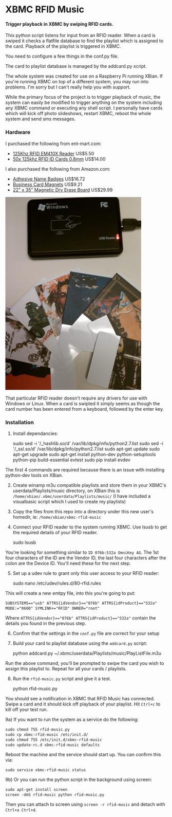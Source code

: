 XBMC RFID Music
===============

#### Trigger playback in XBMC by swiping RFID cards.

This python script listens for input from an RFID reader. When a card is swiped it checks a flatfile database to find the playlist which is assigned to the card. Playback of the playlist is triggered in XBMC.

You need to configure a few things in the conf.py file.

The card to playlist database is managed by the addcard.py script.

The whole system was created for use on a Raspberry Pi running XBian. If you're running XBMC on top of a different system, you may run into problems. I'm sorry but I can't really help you with support.

While the primary focus of the project is to trigger playback of music, the system can easily be modified to trigger anything on the system including any XBMC command or executing any shell script. I personally have cards which will kick off photo slideshows, restart XBMC, reboot the whole system and send sms messages.

### Hardware

I purchased the following from ent-mart.com:

* [125Khz RFID EM410X Reader](http://www.ent-mart.com/catalog/product_info.php/cPath/49/products_id/108) US$5.50
* [50x 125khz RFID ID Cards 0.8mm](http://www.ent-mart.com/catalog/product_info.php/cPath/40_41_56/products_id/140) US$14.00

I also purchased the following from Amazon.com:

* [Adhesive Name Badges](http://www.amazon.com/gp/product/B00007LVCN/ref=oh_details_o00_s00_i00?ie=UTF8&psc=1) US$16.72
* [Business Card Magnets](http://www.amazon.com/gp/product/B002YNQ8OI/ref=oh_details_o00_s01_i00?ie=UTF8&psc=1) US$9.21
* [22" x 35" Magnetic Dry Erase Board](http://www.amazon.com/Board-Dudes-Decor-Magnetic-87060UN-4/dp/B001G60IT0) US$29.99

![hardware](rfid-music.jpg?raw=true)

That particular RFID reader doesn't require any drivers for use with Windows or Linux. When a card is swipted it simply seems as though the card number has been entered from a keyboard, followed by the enter key.

### Installation

1) Install dependancies:

    sudo sed -i '/_hashlib.so/d' /var/lib/dpkg/info/python2.7.list
    sudo sed -i '/_ssl.so/d' /var/lib/dpkg/info/python2.7.list
    sudo apt-get update
    sudo apt-get upgrade
    sudo apt-get install python-dev python-setuptools python-pip build-essential evtest
    sudo pip install evdev
    
The first 4 commands are required because there is an issue with installing python-dev tools on XBian.

2) Create winamp m3u compatible playlists and store them in your XBMC's userdata/Playlists/music directory, on XBian this is `/home/xbian/.xbmc/userdata/Playlists/music/` (I have included a visualbasic script which I used to create my playlists)

3) Copy the files from this repo into a directory under this new user's homedir, ie: `/home/xbian/xbmc-rfid-music`

4) Connect your RFID reader to the system running XBMC. Use lsusb to get the required details of your RFID reader.

    sudo lsusb

You're looking for something similar to `ID 076b:532a OmniKey AG`. The 1st four characters of the ID are the Vendor ID, the last four characters after the colon are the Device ID. You'll need these for the next step.

5) Set up a udev rule to grant only this user access to your RFID reader:

    sudo nano /etc/udev/rules.d/80-rfid.rules
    
This will create a new emtpy file, into this you're going to put:

    SUBSYSTEMS=="usb" ATTRS{idVendor}=="076b" ATTRS{idProduct}=="532a" MODE:="0600" SYMLINK+="RFID" OWNER="root"

Where `ATTRS{idVendor}=="076b" ATTRS{idProduct}=="532a"` contain the details you found in the previous step.

6) Confirm that the settings in the `conf.py` file are correct for your setup

7) Build your card to playlist database using the `addcard.py` script:

    python addcard.py ~/.xbmc/userdata/Playlists/music/PlayListFile.m3u

Run the above command, you'll be prompted to swipe the card you wish to assign this playlist to. Repeat for all your cards / playlists.

8) Run the `rfid-music.py` script and give it a test.

    python rfid-music.py

You should see a notification in XBMC that RFID Music has connected. Swipe a card and it should kick off playback of your playlist. Hit `Ctrl+c` to kill off your test run.
    
9a) If you want to run the system as a service do the following:

    sudo chmod 755 rfid-music.py
    sudo cp xbmc-rfid-music /etc/init.d/
    sudo chmod 755 /etc/init.d/xbmc-rfid-music
    sudo update-rc.d xbmc-rfid-music defaults

Reboot the machine and the service should start up. You can confirm this via:

    sudo service xbmc-rfid-music status

9b) Or you can run the python script in the background using screen:

    sudo apt-get install screen
    screen -dmS rfid-music python rfid-music.py

Then you can attach to screen using `screen -r rfid-music` and detach with `Ctrl+a Ctrl+d`.
